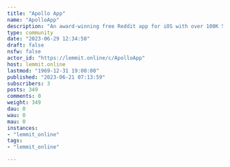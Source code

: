```yaml
---
title: "Apollo App" 
name: "ApolloApp"
description: "An award-winning free Reddit app for iOS with over 100K 5-star reviews, built with the community in mind. Closing June 30th, 2023, see sticky...."
type: community
date: "2023-06-29 12:34:50"
draft: false
nsfw: false
actor_id: "https://lemmit.online/c/ApolloApp"
host: lemmit.online
lastmod: "1969-12-31 19:00:00"
published: "2023-06-21 07:13:59"
subscribers: 3
posts: 349
comments: 0
weight: 349
dau: 0
wau: 0
mau: 0
instances:
- "lemmit_online"
tags: 
- "lemmit_online"

---
```

